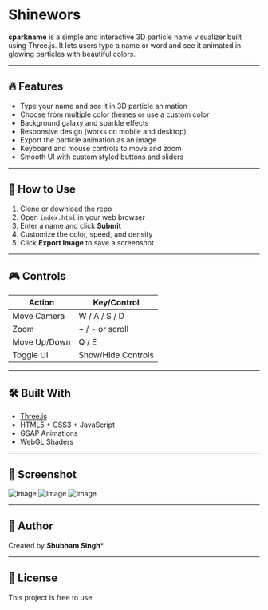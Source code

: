 
# Shinewors

**sparkname** is a simple and interactive 3D particle name visualizer built using Three.js. It lets users type a name or word and see it animated in glowing particles with beautiful colors.

---

## 🔥 Features

- Type your name and see it in 3D particle animation
- Choose from multiple color themes or use a custom color
- Background galaxy and sparkle effects
- Responsive design (works on mobile and desktop)
- Export the particle animation as an image
- Keyboard and mouse controls to move and zoom
- Smooth UI with custom styled buttons and sliders

---

## 🚀 How to Use

1. Clone or download the repo
2. Open `index.html` in your web browser
3. Enter a name and click **Submit**
4. Customize the color, speed, and density
5. Click **Export Image** to save a screenshot

---

## 🎮 Controls

| Action          | Key/Control        |
|-----------------|--------------------|
| Move Camera     | W / A / S / D       |
| Zoom            | + / - or scroll     |
| Move Up/Down    | Q / E               |
| Toggle UI       | Show/Hide Controls  |

---

## 🛠️ Built With

- [Three.js](https://threejs.org/)
- HTML5 + CSS3 + JavaScript
- GSAP Animations
- WebGL Shaders

---

## 📸 Screenshot


![image](https://github.com/user-attachments/assets/5df9a710-1905-4fcb-b52e-6eb6868117bd)
![image](https://github.com/user-attachments/assets/871d35e7-b511-487a-b659-b81e896cdfaf)
![image](https://github.com/user-attachments/assets/be3b566c-5cf4-4561-b6b5-11004ca9ebf7)



---

## 🙌 Author

Created by **Shubham Singh***

---

## 📝 License

This project is free to use 
